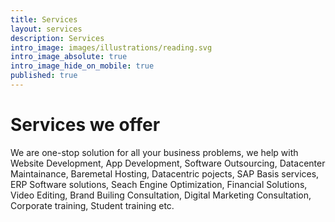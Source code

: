 ```yaml
---
title: Services
layout: services
description: Services
intro_image: images/illustrations/reading.svg
intro_image_absolute: true
intro_image_hide_on_mobile: true
published: true
---
```


# Services we offer
We are one-stop solution for all your business problems, we help with 
Website Development, App Development, Software Outsourcing, Datacenter Maintainance, Baremetal Hosting, Datacentric pojects, SAP Basis services, ERP Software solutions, Seach Engine Optimization, Financial Solutions, Video Editing, Brand Builing Consultation, Digital Marketing Consultation, Corporate training, Student training etc.

